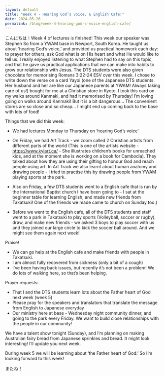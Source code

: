 ```yaml
---
layout: default
title: "Week 4 - Hearing God’s voice, & English Cafe!"
date: 2024-05-26
permalink: /blog/week-4-hearing-god-s-voice-english-cafe/
---
```


<div id="imageGallery"></div>

<script>
$(document).ready(function() {
  $('[data-fancybox="gallery"]').fancybox({
    loop: true, // Enable infinite loop (circular navigation)
    buttons: [
      "zoom",
      "slideShow",
      "fullScreen",
      "thumbs",
      "close"
    ],
    animationEffect: "fade", // Transition effect
    transitionDuration: 500, // Duration of the transition
    keyboard: true // Enable keyboard navigation (arrows)
  });
});

    // Array of image file names (replace with your actual file names)
    var imageFiles = ['week4 (1).jpg', 'week4 (2).webp', 'week4 (3).webp', 'week4 (4).webp', 'week4 (5).webp', 'week4 (6).webp', 'week4 (7).webp', 'week4 (8).webp', 'week4 (9).webp', 'week4 (10).webp', 'week4 (11).webp', 'week4 (12).webp', 'week4 (13).webp', 'week4 (14).webp', 'week4 (15).webp', 'week4 (16).webp', 'week4 (17).webp']; // Add more as needed

    // Reference to the gallery container
    var galleryContainer = document.getElementById('imageGallery');

    // Loop through image files and generate HTML
    imageFiles.forEach(function(fileName) {
        var imagePath = 'https://raw.githubusercontent.com/to3b/to3b.github.io/main/_posts/week-4/' + fileName; // Adjust the path as necessary
        var caption = 'Image ' + fileName; // You can set dynamic captions here
        
        // Create <a> tag for each image
        var link = document.createElement('a');
        link.href = imagePath;
        link.setAttribute('data-fancybox', 'gallery'); // If using Fancybox or similar lightbox

        // Create <img> tag for each image
        var image = document.createElement('img');
        image.src = imagePath;
        image.alt = caption;

        // Append <img> to <a>
        link.appendChild(image);

        // Append <a> to gallery container
        galleryContainer.appendChild(link);
    });
</script>

こんにちは！Week 4 of lectures is finished! This week our speaker was Stephen So from a YWAM base in Newport, South Korea. He taught us about ‘hearing God’s voice,’ and provided us practical homework each day: to prayer for others, ask God what is on His heart and what He would like to tell us. I really enjoyed listening to what Stephen had to say on this topic, and that he gave us practical applications that we can make into habits to grow our relationship with Jesus. The DTS students were also given chocolate for memorising Romans 3:22-24 ESV over this week. I chose to write down the verse on a card Yayoi (one of the Japanese DTS students. Her husband and her are like our Japanese parents at YWAM! Always taking care of us!) bought for me at a Christian store in Kyoto. I took this card on my walks around Kanmaki, and had it memorised by Thursday! I’m loving going on walks around Kanmaki! But it is a bit dangerous… The convenient stores are so close and so cheap… I might end up coming back to the base with lots of food!


Things that we did this week:

- We had lectures Monday to Thursday on ‘hearing God’s voice’ 
- On Friday, we had Art Track - we zoom called 2 Christian artists from different parts of the world (This is one of the artists website - https://www.kylart.ca/ - She illustrates children’s books for unreached kids, and at the moment she is working on a book for Cambodia). They talked about how they are using their gifting to honour God and reach people using art. In Art Track we also learnt about human anatomy and drawing people - I tried to practise this by drawing people from YWAM playing sports at the park.

- Also on Friday, a few DTS students went to a English cafe that is run by the International Baptist church I have been going to - I sat at the beginner table for learning English, and made new friends from Takatsuki! One of the friends we made came to church on Sunday too.)
- Before we went to the English cafe, all of the DTS students and staff went to a park in Takatsuki to play sports (Volleyball, soccer or rugby), draw, and make new friends - we asked 3 boys to play soccer with us and they joined our large circle to kick the soccer ball around. And we might see them again next week!

Praise!

- We can go help at the English cafe and make friends with people in Takatsuki. 
- I am almost fully recovered from sickness (only a bit of a cough)
- I’ve been having back issues, but recently it’s not been a problem! We do lots of walking here, so that’s been helping.

Prayer requests:

- That I and the DTS students learn lots about the Father heart of God next week (week 5) 
- Please pray for the speakers and translators that translate the message from English to Japanese everyday
- Our ministry here at base - Wednesday night community dinner, and going to the park every Friday. We want to build close relationships with the people in our community!

We have a talent show tonight (Sunday), and I’m planning on making Australian fairy bread from Japanese sprinkles and bread. It might look interesting! I’ll update you next week. 

During week 5 we will be learning about ‘the Father heart of God.’ So I’m looking forward to this week! 

またね！
